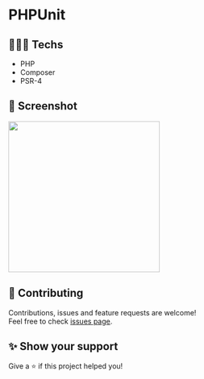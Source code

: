 # PHPUnit

## 👨🏻‍💻 Techs

* PHP
* Composer
* PSR-4

## 📸 Screenshot

<img src="https://user-images.githubusercontent.com/115879524/199822140-626b67b1-fc16-4520-9213-08d8317fa0cc.png" width="300" />

## 🤝 Contributing

Contributions, issues and feature requests are welcome!<br />Feel free to check [issues page](https://github.com/gsttvlima/oop-php/issues).

## ✨ Show your support

Give a ⭐️ if this project helped you!

